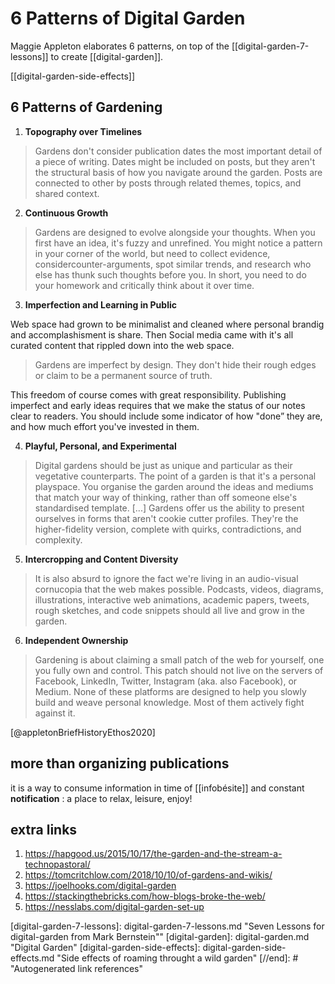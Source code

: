# 6 Patterns of Digital Garden

Maggie Appleton elaborates 6 patterns, on top of the [[digital-garden-7-lessons]]
to create [[digital-garden]].

[[digital-garden-side-effects]]

## 6 Patterns of Gardening

1. **Topography over Timelines**

> Gardens don't consider publication dates the most important detail of a
> piece of writing. Dates might be included on posts, but they aren't the
> structural basis of how you navigate around the garden. Posts are connected
> to other by posts through related themes, topics, and shared context.

2. **Continuous Growth**

> Gardens are designed to evolve alongside your thoughts. When you first have
> an idea, it's fuzzy and unrefined. You might notice a pattern in your
> corner of the world, but need to collect evidence, considercounter-arguments,
> spot similar trends, and research who else has thunk such thoughts before
> you. In short, you need to do your homework and critically think about it
> over time.

3. **Imperfection and Learning in Public**

Web space had grown to be minimalist and cleaned where personal brandig and
accomplashisment is share. Then Social media came with it's all curated
content that rippled down into the web space.

> Gardens are imperfect by design. They don't hide their rough edges or
> claim to be a permanent source of truth.

This freedom of course comes with great responsibility. Publishing imperfect
and early ideas requires that we make the status of our notes clear to
readers. You should include some indicator of how "done” they are, and how
much effort you've invested in them.

4. **Playful, Personal, and Experimental**

> Digital gardens should be just as unique and particular as their
> vegetative counterparts. The point of a garden is that it's a personal
> playspace. You organise the garden around the ideas and mediums that match
> your way of thinking, rather than off someone else's standardised template.
> [...] Gardens offer us the ability to present ourselves in forms that aren't
> cookie cutter profiles. They're the higher-fidelity version, complete with
> quirks, contradictions, and complexity.

5. **Intercropping and Content Diversity**

> It is also absurd to ignore the fact we're living in an audio-visual
> cornucopia that the web makes possible. Podcasts, videos, diagrams,
> illustrations, interactive web animations, academic papers, tweets, rough
> sketches, and code snippets should all live and grow in the garden.

6. **Independent Ownership**

> Gardening is about claiming a small patch of the web for yourself, one you
> fully own and control. This patch should not live on the servers of Facebook,
> LinkedIn, Twitter, Instagram (aka. also Facebook), or Medium. None of these
> platforms are designed to help you slowly build and weave personal knowledge.
> Most of them actively fight against it.

[@appletonBriefHistoryEthos2020]

## more than organizing publications

it is a way to consume information in time of [[infobésite]] and constant
**notification** : a place to relax, leisure, enjoy!

## extra links

1. https://hapgood.us/2015/10/17/the-garden-and-the-stream-a-technopastoral/
2. https://tomcritchlow.com/2018/10/10/of-gardens-and-wikis/
3. https://joelhooks.com/digital-garden
4. https://stackingthebricks.com/how-blogs-broke-the-web/
5. https://nesslabs.com/digital-garden-set-up

[//begin]: # "Autogenerated link references for markdown compatibility"

[digital-garden-7-lessons]: digital-garden-7-lessons.md "Seven Lessons for digital-garden from Mark Bernstein""
[digital-garden]: digital-garden.md "Digital Garden"
[digital-garden-side-effects]: digital-garden-side-effects.md "Side effects of roaming throught a wild garden"
[//end]: # "Autogenerated link references"
